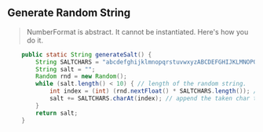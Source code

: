 ## Generate Random String
> NumberFormat is abstract. It cannot be instantiated. Here's how you do it.
```java
    public static String generateSalt() {
        String SALTCHARS = "abcdefghijklmnopqrstuvwxyzABCDEFGHIJKLMNOPQRSTUVWXYZ1234567890";
        String salt = "";
        Random rnd = new Random();
        while (salt.length() < 10) { // length of the random string.
            int index = (int) (rnd.nextFloat() * SALTCHARS.length()); // generates random number up to String length
            salt += SALTCHARS.charAt(index); // append the taken char to salt string
        }        
        return salt;
    }
```
